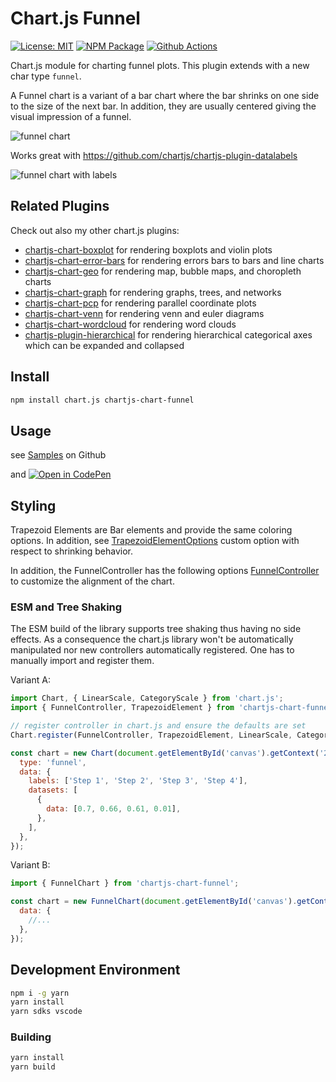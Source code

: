 # Chart.js Funnel

[![License: MIT][mit-image]][mit-url] [![NPM Package][npm-image]][npm-url] [![Github Actions][github-actions-image]][github-actions-url]

Chart.js module for charting funnel plots. This plugin extends with a new char type `funnel`.

A Funnel chart is a variant of a bar chart where the bar shrinks on one side to the size of the next bar. In addition, they are usually centered giving the visual impression of a funnel.

![funnel chart](https://user-images.githubusercontent.com/4129778/212717664-b3c63b7f-022b-4a39-953c-9d6e45265f7c.png)

Works great with https://github.com/chartjs/chartjs-plugin-datalabels

![funnel chart with labels](https://user-images.githubusercontent.com/4129778/212717832-5932802e-01d2-4da4-82eb-c4f9d3d1eebe.png)

## Related Plugins

Check out also my other chart.js plugins:

- [chartjs-chart-boxplot](https://github.com/sgratzl/chartjs-chart-boxplot) for rendering boxplots and violin plots
- [chartjs-chart-error-bars](https://github.com/sgratzl/chartjs-chart-error-bars) for rendering errors bars to bars and line charts
- [chartjs-chart-geo](https://github.com/sgratzl/chartjs-chart-geo) for rendering map, bubble maps, and choropleth charts
- [chartjs-chart-graph](https://github.com/sgratzl/chartjs-chart-graph) for rendering graphs, trees, and networks
- [chartjs-chart-pcp](https://github.com/sgratzl/chartjs-chart-pcp) for rendering parallel coordinate plots
- [chartjs-chart-venn](https://github.com/sgratzl/chartjs-chart-venn) for rendering venn and euler diagrams
- [chartjs-chart-wordcloud](https://github.com/sgratzl/chartjs-chart-wordcloud) for rendering word clouds
- [chartjs-plugin-hierarchical](https://github.com/sgratzl/chartjs-plugin-hierarchical) for rendering hierarchical categorical axes which can be expanded and collapsed

## Install

```bash
npm install chart.js chartjs-chart-funnel
```

## Usage

see [Samples](https://github.com/sgratzl/chartjs-chart-funnel/tree/main/samples) on Github

and [![Open in CodePen][codepen]](https://codepen.io/sgratzl/pen/eYjEXQW)

## Styling

Trapezoid Elements are Bar elements and provide the same coloring options. In addition, see [TrapezoidElementOptions](https://github.com/sgratzl/chartjs-chart-funnel/blob/main/src/elements/TrapezoidElement.tjs#L11-L27) custom option with respect to shrinking behavior.

In addition, the FunnelController has the following options [FunnelController](https://github.com/sgratzl/chartjs-chart-funnel/blob/main/src/controllers/FunnelController.tjs#L24-L30) to customize the alignment of the chart.

### ESM and Tree Shaking

The ESM build of the library supports tree shaking thus having no side effects. As a consequence the chart.js library won't be automatically manipulated nor new controllers automatically registered. One has to manually import and register them.

Variant A:

```js
import Chart, { LinearScale, CategoryScale } from 'chart.js';
import { FunnelController, TrapezoidElement } from 'chartjs-chart-funnel';

// register controller in chart.js and ensure the defaults are set
Chart.register(FunnelController, TrapezoidElement, LinearScale, CategoryScale);

const chart = new Chart(document.getElementById('canvas').getContext('2d'), {
  type: 'funnel',
  data: {
    labels: ['Step 1', 'Step 2', 'Step 3', 'Step 4'],
    datasets: [
      {
        data: [0.7, 0.66, 0.61, 0.01],
      },
    ],
  },
});
```

Variant B:

```js
import { FunnelChart } from 'chartjs-chart-funnel';

const chart = new FunnelChart(document.getElementById('canvas').getContext('2d'), {
  data: {
    //...
  },
});
```

## Development Environment

```sh
npm i -g yarn
yarn install
yarn sdks vscode
```

### Building

```sh
yarn install
yarn build
```

[mit-image]: https://img.shields.io/badge/License-MIT-yellow.svg
[mit-url]: https://opensource.org/licenses/MIT
[npm-image]: https://badge.fury.io/js/chartjs-chart-funnel.svg
[npm-url]: https://npmjs.org/package/chartjs-chart-funnel
[github-actions-image]: https://github.com/sgratzl/chartjs-chart-funnel/workflows/ci/badge.svg
[github-actions-url]: https://github.com/sgratzl/chartjs-chart-funnel/actions
[codepen]: https://img.shields.io/badge/CodePen-open-blue?logo=codepen
